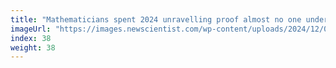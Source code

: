 ```yaml
---
title: "Mathematicians spent 2024 unravelling proof almost no one understands"
imageUrl: "https://images.newscientist.com/wp-content/uploads/2024/12/05154631/SEI_230438188.jpg?width=788"
index: 38
weight: 38
---
```

